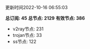 更新时间2022-10-16 06:55:03

**总订阅: 45**
**总节点: 2129**
**有效节点: 386**
- v2ray节点: 231
- trojan节点: 33
- ss节点: 122
